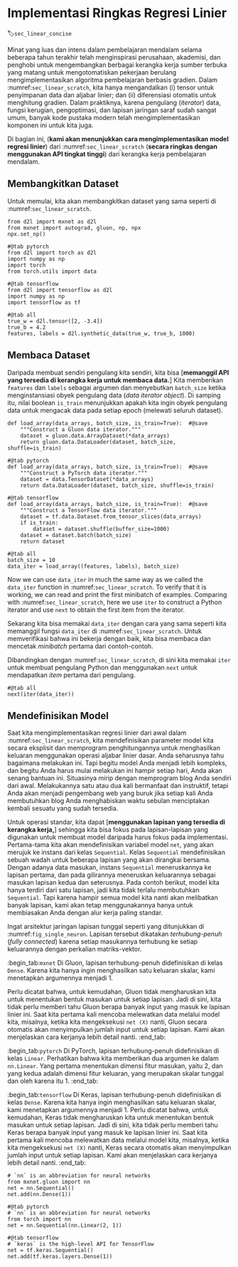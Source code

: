 # Implementasi Ringkas Regresi Linier
:label:`sec_linear_concise`

Minat yang luas dan intens dalam pembelajaran mendalam selama beberapa tahun terakhir
telah menginspirasi perusahaan, akademisi, dan penghobi
untuk mengembangkan berbagai kerangka kerja sumber terbuka yang matang
untuk mengotomatiskan pekerjaan berulang mengimplementasikan algoritma 
pembelajaran berbasis gradien.
Dalam :numref:`sec_linear_scratch`, kita hanya mengandalkan
(i) tensor untuk penyimpanan data dan aljabar linier;
dan (ii) diferensiasi otomatis untuk menghitung gradien.
Dalam praktiknya, karena pengulang (*iterator*) data, fungsi kerugian, pengoptimasi,
dan lapisan jaringan saraf
sudah sangat umum, banyak kode pustaka modern telah mengimplementasikan 
komponen ini untuk kita juga.

Di bagian ini, (**kami akan menunjukkan cara mengimplementasikan
model regresi linier**) dari :numref:`sec_linear_scratch`
(**secara ringkas dengan menggunakan API tingkat tinggi**) dari kerangka kerja pembelajaran mendalam.

## Membangkitkan Dataset

Untuk memulai, kita akan membangkitkan dataset yang sama seperti di :numref:`sec_linear_scratch`.

```{.python .input}
from d2l import mxnet as d2l
from mxnet import autograd, gluon, np, npx
npx.set_np()
```

```{.python .input}
#@tab pytorch
from d2l import torch as d2l
import numpy as np
import torch
from torch.utils import data
```

```{.python .input}
#@tab tensorflow
from d2l import tensorflow as d2l
import numpy as np
import tensorflow as tf
```

```{.python .input}
#@tab all
true_w = d2l.tensor([2, -3.4])
true_b = 4.2
features, labels = d2l.synthetic_data(true_w, true_b, 1000)
```

## Membaca Dataset

Daripada membuat sendiri pengulang kita sendiri,
kita bisa [**memanggil API yang tersedia di kerangka kerja untuk membaca data.**]
Kita memberikan `features` dan `labels` sebagai argumen dan menyebutkan `batch_size`
ketika menginstansiasi obyek pengulang data (*data iterator object*).
Di samping itu, nilai boolean `is_train` 
menunjukkan apakah kita ingin obyek pengulang data untuk mengacak data 
pada setiap epoch (melewati seluruh dataset).

```{.python .input}
def load_array(data_arrays, batch_size, is_train=True):  #@save
    """Construct a Gluon data iterator."""
    dataset = gluon.data.ArrayDataset(*data_arrays)
    return gluon.data.DataLoader(dataset, batch_size, shuffle=is_train)
```

```{.python .input}
#@tab pytorch
def load_array(data_arrays, batch_size, is_train=True):  #@save
    """Construct a PyTorch data iterator."""
    dataset = data.TensorDataset(*data_arrays)
    return data.DataLoader(dataset, batch_size, shuffle=is_train)
```

```{.python .input}
#@tab tensorflow
def load_array(data_arrays, batch_size, is_train=True):  #@save
    """Construct a TensorFlow data iterator."""
    dataset = tf.data.Dataset.from_tensor_slices(data_arrays)
    if is_train:
        dataset = dataset.shuffle(buffer_size=1000)
    dataset = dataset.batch(batch_size)
    return dataset
```

```{.python .input}
#@tab all
batch_size = 10
data_iter = load_array((features, labels), batch_size)
```

Now we can use `data_iter` in much the same way as we called
the `data_iter` function in :numref:`sec_linear_scratch`.
To verify that it is working, we can read and print
the first minibatch of examples.
Comparing with :numref:`sec_linear_scratch`,
here we use `iter` to construct a Python iterator and use `next` to obtain the first item from the iterator.

Sekarang kita bisa memakai `data_iter` dengan cara yang sama seperti 
kita memanggil fungsi `data_iter` di :numref:`sec_linear_scratch`.
Untuk memverifikasi bahwa ini bekerja dengan baik, kita bisa membaca dan mencetak
*minibatch* pertama dari contoh-contoh.

Dibandingkan dengan :numref:`sec_linear_scratch`,
di sini kita memakai `iter` untuk membuat pengulang Python dan menggunakan `next` untuk
mendapatkan *item* pertama dari pengulang.

```{.python .input}
#@tab all
next(iter(data_iter))
```
## Mendefinisikan Model

Saat kita mengimplementasikan regresi linier dari awal 
dalam :numref:`sec_linear_scratch`,
kita mendefinisikan parameter model kita secara eksplisit
dan memprogram penghitungannya untuk menghasilkan keluaran
menggunakan operasi aljabar linier dasar.
Anda seharusnya tahu bagaimana melakukan ini.
Tapi begitu model Anda menjadi lebih kompleks,
dan begitu Anda harus mulai melakukan ini hampir setiap hari,
Anda akan senang bantuan ini.
Situasinya mirip dengan memprogram blog Anda sendiri dari awal.
Melakukannya satu atau dua kali bermanfaat dan instruktif,
tetapi Anda akan menjadi pengembang web yang buruk
jika setiap kali Anda membutuhkan blog Anda menghabiskan waktu sebulan
menciptakan kembali sesuatu yang sudah tersedia.

Untuk operasi standar, kita dapat [**menggunakan lapisan yang tersedia di kerangka kerja,**]
sehingga kita bisa fokus 
pada lapisan-lapisan yang digunakan untuk membuat model 
daripada harus fokus pada implementasi.
Pertama-tama kita akan mendefinisikan variabel model `net`,
yang akan merujuk ke instans dari kelas `Sequential`.
Kelas `Sequential` mendefinisikan sebuah wadah
untuk beberapa lapisan yang akan dirangkai bersama.
Dengan adanya data masukan, instans `Sequential` meneruskannya
ke lapisan pertama, dan pada gilirannya meneruskan keluarannya 
sebagai masukan lapisan kedua dan seterusnya.
Pada contoh berikut, model kita hanya terdiri dari satu lapisan,
jadi kita tidak terlalu membutuhkan `Sequential`.
Tapi karena hampir semua model kita nanti 
akan melibatkan banyak lapisan,
kami akan tetap menggunakannya hanya untuk membiasakan Anda
dengan alur kerja paling standar.

Ingat arsitektur jaringan lapisan tunggal seperti yang ditunjukkan di :numref:`fig_single_neuron`.
Lapisan tersebut dikatakan *terhubung-penuh* (*fully connected*)
karena setiap masukannya terhubung ke setiap keluarannya 
dengan perkalian matriks-vektor.

:begin_tab:`mxnet`
Di Gluon, lapisan terhubung-penuh didefinisikan di kelas `Dense`.
Karena kita hanya ingin menghasilkan satu keluaran skalar,
kami menetapkan argumennya menjadi 1.

Perlu dicatat bahwa, untuk kemudahan,
Gluon tidak mengharuskan kita untuk menentukan
bentuk masukan untuk setiap lapisan.
Jadi di sini, kita tidak perlu memberi tahu Gluon
berapa banyak input yang masuk ke lapisan linier ini.
Saat kita pertama kali mencoba melewatkan data melalui model kita,
misalnya, ketika kita mengeksekusi `net (X)` nanti,
Gluon secara otomatis akan menyimpulkan jumlah input untuk setiap lapisan.
Kami akan menjelaskan cara kerjanya lebih detail nanti.
:end_tab:

:begin_tab:`pytorch`
Di PyTorch, lapisan terhubung-penuh didefinisikan di kelas `Linear`. Perhatikan bahwa kita memberikan dua argumen ke dalam `nn.Linear`. Yang pertama menentukan dimensi fitur masukan, yaitu 2, dan yang kedua adalah dimensi fitur keluaran, yang merupakan skalar tunggal dan oleh karena itu 1.
:end_tab:

:begin_tab:`tensorflow`
Di Keras, lapisan terhubung-penuh didefinisikan di kelas `Dense`.
Karena kita hanya ingin menghasilkan satu keluaran skalar,
kami menetapkan argumennya menjadi 1.
Perlu dicatat bahwa, untuk kemudahan,
Keras tidak mengharuskan kita untuk menentukan
bentuk masukan untuk setiap lapisan.
Jadi di sini, kita tidak perlu memberi tahu Keras
berapa banyak input yang masuk ke lapisan linier ini.
Saat kita pertama kali mencoba melewatkan data melalui model kita,
misalnya, ketika kita mengeksekusi `net (X)` nanti,
Keras secara otomatis akan menyimpulkan jumlah input untuk setiap lapisan.
Kami akan menjelaskan cara kerjanya lebih detail nanti.
:end_tab:

```{.python .input}
# `nn` is an abbreviation for neural networks
from mxnet.gluon import nn
net = nn.Sequential()
net.add(nn.Dense(1))
```

```{.python .input}
#@tab pytorch
# `nn` is an abbreviation for neural networks
from torch import nn
net = nn.Sequential(nn.Linear(2, 1))
```

```{.python .input}
#@tab tensorflow
# `keras` is the high-level API for TensorFlow
net = tf.keras.Sequential()
net.add(tf.keras.layers.Dense(1))
```
